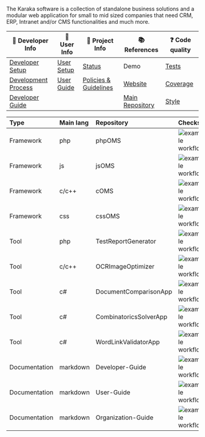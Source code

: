 The Karaka software is a collection of standalone business solutions and a modular web application for small to mid sized companies that need CRM, ERP, Intranet and/or CMS functionalities and much more.

<div align="center">

| :orange_book: Developer Info | :green_book: User Info | :blue_book: Project Info | :books: References | :question: Code quality |
| ---------------------------- | ---------------------- | ------------------------ | ------------------ | ----------------------- |
| [Developer Setup](https://github.com/Karaka-Management/Developer-Guide/blob/develop/general/setup.md) | [User Setup](https://github.com/Karaka-Management/Documentation/blob/develop/setup/install.md) | [Status](https://github.com/Karaka-Management/Docs/blob/master/Project/PROJECT.md) | Demo | [Tests](https://github.com/Karaka-Management/Organization-Guide/blob/master/Processes/01_Development.md#tests) |
| [Development Process](https://github.com/Karaka-Management/Organization-Guide/blob/master/Processes/01_Development.md) | [User Guide](https://github.com/Karaka-Management/Documentation) | [Policies & Guidelines](https://github.com/Karaka-Management/Docs/tree/master/Policies%20%26%20Guidelines) | [Website](https://jingga.app) | [Coverage](https://github.com/Karaka-Management/Developer-Guide/blob/develop/quality/inspections.md#how-and-what-to-test) |
| [Developer Guide](https://github.com/Karaka-Management/Developer-Guide) | | | [Main Repository](https://github.com/Karaka-Management/Karaka) | [Style](https://github.com/Karaka-Management/Organization-Guide/blob/master/Processes/01_Development.md#code-style) |

</div>
<div align="center">

| Type      | Main lang | Repository | Checks |
| :-------- | :-------- | :--------- | :----- |
| Framework | php       | phpOMS     | ![example workflow](https://github.com/Karaka-Management/phpOMS/actions/workflows/main.yml/badge.svg) |
| Framework | js        | jsOMS      | ![example workflow](https://github.com/Karaka-Management/jsOMS/actions/workflows/main.yml/badge.svg) |
| Framework | c/c++     | cOMS       | ![example workflow](https://github.com/Karaka-Management/cOMS/actions/workflows/main.yml/badge.svg) |
| Framework | css       | cssOMS     | ![example workflow](https://github.com/Karaka-Management/cssOMS/actions/workflows/main.yml/badge.svg) |
| Tool      | php       | TestReportGenerator | ![example workflow](https://github.com/Karaka-Management/TestReportGenerator/actions/workflows/main.yml/badge.svg) |
| Tool      | c/c++     | OCRImageOptimizer | ![example workflow](https://github.com/Karaka-Management/OCRImageOptimizer/actions/workflows/main.yml/badge.svg) |
| Tool      | c#        | DocumentComparisonApp | ![example workflow](https://github.com/Karaka-Management/DocumentComparisonApp/actions/workflows/main.yml/badge.svg) |
| Tool      | c#        | CombinatoricsSolverApp | ![example workflow](https://github.com/Karaka-Management/CombinatoricsSolverApp/actions/workflows/main.yml/badge.svg) |
| Tool      | c#        | WordLinkValidatorApp | ![example workflow](https://github.com/Karaka-Management/WordLinkValidatorApp/actions/workflows/main.yml/badge.svg) |
| Documentation | markdown   | Developer-Guide | ![example workflow](https://github.com/Karaka-Management/Developer-Guide/actions/workflows/main.yml/badge.svg) |
| Documentation | markdown   | User-Guide | ![example workflow](https://github.com/Karaka-Management/User-Guide/actions/workflows/main.yml/badge.svg) |
| Documentation | markdown   | Organization-Guide | ![example workflow](https://github.com/Karaka-Management/Organization-Guide/actions/workflows/main.yml/badge.svg) |

</div>
